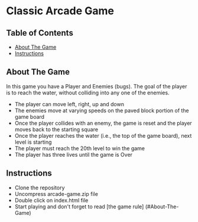 # Classic Arcade Game

## Table of Contents

- [About The Game](#About-The-Game)
- [Instructions](#instructions)

## About The Game

In this game you have a Player and Enemies (bugs). The goal of the player is to reach the water, without colliding into any one of the enemies.

- The player can move left, right, up and down
- The enemies move at varying speeds on the paved block portion of the game board
- Once the player collides with an enemy, the game is reset and the player moves back to the starting square
- Once the player reaches the water (i.e., the top of the game board), next level is starting
- The player must reach the 20th level to win the game
- The player has three lives until the game is Over


## Instructions

- Clone the repository
- Uncompress arcade-game.zip file
- Double click on index.html file
- Start playing and don't forget to read [the game rule] (#About-The-Game)
